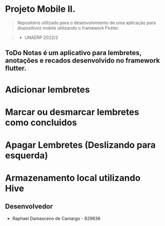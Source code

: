 # Projeto Mobile II.

> Repositório utilizado para o desenvolvimento de uma aplicação para dispositivos mobile utilizando o framework Flutter.

>- UNAERP 2022/2

## ToDo Notas é um aplicativo para lembretes, anotações e recados desenvolvido no framework flutter.
# Adicionar lembretes
# Marcar ou desmarcar lembretes como concluidos
# Apagar Lembretes (Deslizando para esquerda)
# Armazenamento local utilizando Hive

## Desenvolvedor
* Raphael Damasceno de Camargo - 829836
